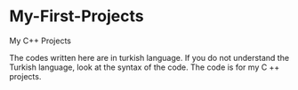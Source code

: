 # My-First-Projects
My C++ Projects

The codes written here are in turkish language. If you do not understand the Turkish language, look at the syntax of the code. The code is for my C ++ projects.
